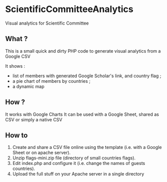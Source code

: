 # ScientificCommitteeAnalytics
Visual analytics for Scientific Committee
## What ?
This is a small quick and dirty PHP code to generate visual analytics from a Google CSV

It shows :

- list of members with generated Google Scholar's link, and country flag ;
- a pie chart of members by countries ;
- a dynamic map

## How ?

It works with Google Charts
It can be used with a Google Sheet, shared as CSV or simply a native CSV

## How to

1. Create and share a CSV file online using the template (i.e. with a Google Sheet or on apache server).
1. Unzip flags-mini.zip file (directory of small countries flags).
1. Edit index.php and configure it (i.e. change the names of guests countries).
1. Upload the full stuff on your Apache server in a single directory
